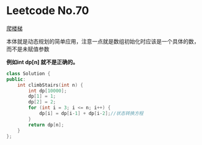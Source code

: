 # Leetcode No.70

[爬楼梯](https://leetcode-cn.com/problems/climbing-stairs/)

本体就是动态规划的简单应用，注意一点就是数组初始化时应该是一个具体的数，而不是未赋值参数

**例如int dp[n] 就不是正确的。**

```c++
class Solution {
public:
    int climbStairs(int n) {
        int dp[10000];
        dp[1] = 1;
        dp[2] = 2;
        for (int i = 3; i <= n; i++) {
            dp[i] = dp[i-1] + dp[i-2];//状态转换方程
        }
        return dp[n];
    }
};
```

